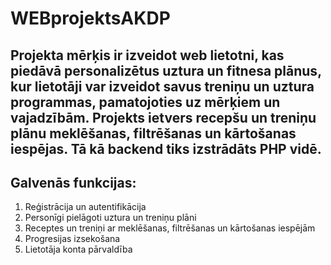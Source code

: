 # WEBprojektsAKDP

## Projekta mērķis ir izveidot web lietotni, kas piedāvā personalizētus uztura un fitnesa plānus, kur lietotāji var izveidot savus treniņu un uztura programmas, pamatojoties uz mērķiem un vajadzībām. Projekts ietvers recepšu un treniņu plānu meklēšanas, filtrēšanas un kārtošanas iespējas. Tā kā backend tiks izstrādāts PHP vidē.

## Galvenās funkcijas:
1. Reģistrācija un autentifikācija
2. Personīgi pielāgoti uztura un treniņu plāni
3. Receptes un treniņi ar meklēšanas, filtrēšanas un kārtošanas iespējām
4. Progresijas izsekošana
5. Lietotāja konta pārvaldība
